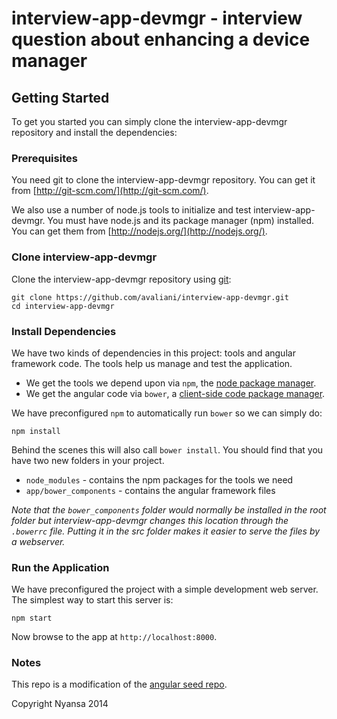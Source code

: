 # interview-app-devmgr - interview question about enhancing a device manager


## Getting Started

To get you started you can simply clone the interview-app-devmgr repository and install the dependencies:

### Prerequisites

You need git to clone the interview-app-devmgr repository. You can get it from
[http://git-scm.com/](http://git-scm.com/).

We also use a number of node.js tools to initialize and test interview-app-devmgr. You must have node.js and
its package manager (npm) installed.  You can get them from [http://nodejs.org/](http://nodejs.org/).

### Clone interview-app-devmgr

Clone the interview-app-devmgr repository using [git][git]:

```
git clone https://github.com/avaliani/interview-app-devmgr.git
cd interview-app-devmgr
```

### Install Dependencies

We have two kinds of dependencies in this project: tools and angular framework code.  The tools help
us manage and test the application.

* We get the tools we depend upon via `npm`, the [node package manager][npm].
* We get the angular code via `bower`, a [client-side code package manager][bower].

We have preconfigured `npm` to automatically run `bower` so we can simply do:

```
npm install
```

Behind the scenes this will also call `bower install`.  You should find that you have two new
folders in your project.

* `node_modules` - contains the npm packages for the tools we need
* `app/bower_components` - contains the angular framework files

*Note that the `bower_components` folder would normally be installed in the root folder but
interview-app-devmgr changes this location through the `.bowerrc` file.  Putting it in the src folder makes
it easier to serve the files by a webserver.*

### Run the Application

We have preconfigured the project with a simple development web server.  The simplest way to start
this server is:

```
npm start
```

Now browse to the app at `http://localhost:8000`.

### Notes

This repo is a modification of the [angular seed repo](https://github.com/angular/interview-app-devmgr).

Copyright Nyansa 2014

[git]: http://git-scm.com/
[bower]: http://bower.io
[npm]: https://www.npmjs.org/
[node]: http://nodejs.org
[protractor]: https://github.com/angular/protractor
[jasmine]: http://jasmine.github.io
[karma]: http://karma-runner.github.io
[travis]: https://travis-ci.org/
[http-server]: https://github.com/nodeapps/http-server
